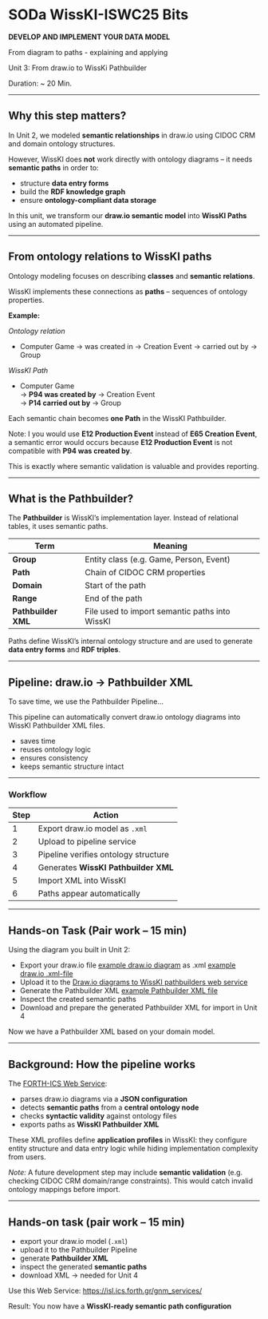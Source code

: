 <!--
*titel:
*author:in/urheber:in: 
orcid: 
email: SODa@sammlungen.io
*lizenz: cc by
lizenzlink: https://creativecommons.org/
*persistenter OER link: 
language: 
version:  v1
beschreibung: 
format: SODa WissKI How-to-Tutorial
modultitel: 
modul: Unit 1
einheitstitel: 
eiheit: Einheit 1
lernziel: 

baustein:
zielgruppe: https://zenodo.org/records/15574575
gestaltungsprinzip: 
keywords: ???
erstellungsdatum: 

technische metadaten:
medientyp: text
dateiformat: .md
dauer: 
größe:
software: Web

icon: /assets/SODa-Logo_full.svg

link: https://raw.githubusercontent.com/chastik/WissKI/refs/heads/main/soda.css

-->

# SODa WissKI-ISWC25 Bits

**DEVELOP AND IMPLEMENT YOUR DATA MODEL** 

From diagram to paths - explaining and applying

Unit 3: From draw.io to WissKi Pathbuilder 

Duration: ~ 20 Min.

---

## Why this step matters?

In Unit 2, we modeled **semantic relationships** in draw.io using CIDOC CRM and domain ontology structures.  

However, WissKI does **not** work directly with ontology diagrams – it needs **semantic paths** in order to:

* structure **data entry forms**
* build the **RDF knowledge graph**
* ensure **ontology-compliant data storage**

In this unit, we transform our **draw.io semantic model** into **WissKI Paths** using an automated pipeline.

---

## From ontology relations to WissKI paths

Ontology modeling focuses on describing **classes** and **semantic relations**.  

WissKI implements these connections as **paths** – sequences of ontology properties.

**Example:**

*Ontology relation*
* Computer Game → was created in → Creation Event → carried out by → Group

*WissKI Path*
* Computer Game  
  → **P94 was created by** → Creation Event  
  → **P14 carried out by** → Group  

Each semantic chain becomes **one Path** in the WissKI Pathbuilder.

Note: I you would use **E12 Production Event** instead of **E65 Creation Event**, a semantic error would occurs because **E12 Production Event** is not compatible with **P94 was created by**. 

This is exactly where semantic validation is valuable and provides reporting.

---

## What is the Pathbuilder?

The **Pathbuilder** is WissKI’s implementation layer. Instead of relational tables, it uses semantic paths.

| Term | Meaning |
|------|---------|
| **Group** | Entity class (e.g. Game, Person, Event) |
| **Path** | Chain of CIDOC CRM properties |
| **Domain** | Start of the path |
| **Range** | End of the path |
| **Pathbuilder XML** | File used to import semantic paths into WissKI |

Paths define WissKI’s internal ontology structure and are used to generate **data entry forms** and **RDF triples**.

---

## Pipeline: draw.io → Pathbuilder XML

To save time, we use the Pathbuilder Pipeline...

This pipeline can automatically convert draw.io ontology diagrams into WissKI Pathbuilder XML files.

* saves time  
* reuses ontology logic  
* ensures consistency  
* keeps semantic structure intact

---

### Workflow

| Step | Action                               |
| ---- | ------------------------------------ |
| 1    | Export draw.io model as `.xml`       |
| 2    | Upload to pipeline service           |
| 3    | Pipeline verifies ontology structure |
| 4    | Generates **WissKI Pathbuilder XML** |
| 5    | Import XML into WissKI               |
| 6    | Paths appear automatically           |

---

## Hands-on Task (Pair work – 15 min)

Using the diagram you built in Unit 2:

* Export your draw.io file [example draw.io diagram](https://drive.google.com/file/d/1CzgpEMxGYmfUgI2LUh0J-cbfsfW82T3f/view?usp=sharing) as .xml [example draw.io .xml-file](https://isl.ics.forth.gr/gnm_services/files/examples/diagrams_to_pathbuilders/DrawioPathBuilderExampleInput.xml)
* Upload it to the [Draw.io diagrams to WissKI pathbuilders web service](https://isl.ics.forth.gr/gnm_services/drawioXMLtoWisskiPathbuilder/)
* Generate the Pathbuilder XML [example Pathbuilder XML file](https://isl.ics.forth.gr/gnm_services/files/examples/diagrams_to_pathbuilders/DrawioPathBuilderExampleOutput.xml)
* Inspect the created semantic paths
* Download and prepare the generated Pathbuilder XML for import in Unit 4

Now we have a Pathbuilder XML based on your domain model.

--- 

## Background: How the pipeline works

The [FORTH-ICS Web Service](https://isl.ics.forth.gr/gnm_services/):
* parses draw.io diagrams via a **JSON configuration**
* detects **semantic paths** from a **central ontology node**
* checks **syntactic validity** against ontology files
* exports paths as **WissKI Pathbuilder XML**

These XML profiles define **application profiles** in WissKI: they configure entity structure and data entry logic while hiding implementation complexity from users.

*Note:* A future development step may include **semantic validation** (e.g. checking CIDOC CRM domain/range constraints). This would catch invalid ontology mappings before import.

---

## Hands-on task (pair work – 15 min)

* export your draw.io model (`.xml`)
* upload it to the Pathbuilder Pipeline
* generate **Pathbuilder XML**
* inspect the generated **semantic paths**
* download XML → needed for Unit 4

Use this Web Service: https://isl.ics.forth.gr/gnm_services/

Result: You now have a **WissKI-ready semantic path configuration**





